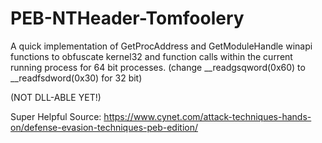 # PEB-NTHeader-Tomfoolery
A quick implementation of GetProcAddress and GetModuleHandle winapi functions to obfuscate kernel32 and function calls within the current running process for 64 bit processes.
(change __readgsqword(0x60) to __readfsdword(0x30) for 32 bit)

(NOT DLL-ABLE YET!)

Super Helpful Source:
https://www.cynet.com/attack-techniques-hands-on/defense-evasion-techniques-peb-edition/
